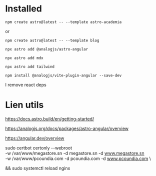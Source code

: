 # Installed

`npm create astro@latest -- --template astro-academia`

or

`npm create astro@latest -- --template blog`

`npx astro add @analogjs/astro-angular`

`npx astro add mdx`

`npx astro add tailwind`

`npm install @analogjs/vite-plugin-angular --save-dev`

I remove react deps

# Lien utils 

https://docs.astro.build/en/getting-started/

https://analogjs.org/docs/packages/astro-angular/overview

https://angular.dev/overview


sudo certbot certonly --webroot \
-w /var/www/megastore.sn   -d megastore.sn   -d www.megastore.sn \
-w /var/www/pcoundia.com   -d pcoundia.com   -d www.pcoundia.com \
 
&& sudo systemctl reload nginx
